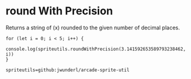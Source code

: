 # round With Precision

Returns a string of (x) rounded to the given number of decimal places.

```blocks
for (let i = 0; i < 5; i++) {
    console.log(spriteutils.roundWithPrecision(3.141592653589793238462, i))
}
```

```package
spriteutils=github:jwunderl/arcade-sprite-util
```